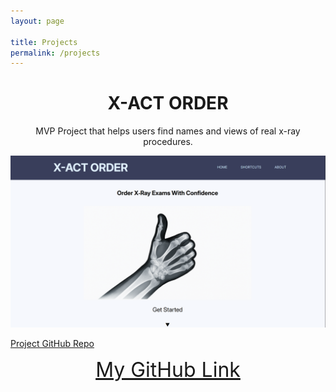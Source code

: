 ```yaml
---
layout: page

title: Projects
permalink: /projects
---
```




<h1 class="project1-title" style="text-align: center; "> X-ACT ORDER </h1>
<p class="project1-body" style="text-align: center; ">
MVP Project that helps users find names and views of real x-ray procedures.
</p>

![screenshot](/assets/img/xact.png)


[Project GitHub Repo](https://github.com/BryJime/final-project-Unit-1-Bryan-J)


<div class="github-link" style="text-align: center; "  >
  <a href="https://github.com/BryJime" style="  font-size: xx-large; " >My GitHub Link</a>
</div>
